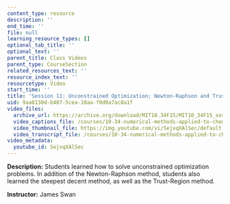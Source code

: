 ```yaml
---
content_type: resource
description: ''
end_time: ''
file: null
learning_resource_types: []
optional_tab_title: ''
optional_text: ''
parent_title: Class Videos
parent_type: CourseSection
related_resources_text: ''
resource_index_text: ''
resourcetype: Video
start_time: ''
title: 'Session 11: Unconstrained Optimization; Newton-Raphson and Trust Region Methods'
uid: 9aa8130d-b407-5cea-10aa-f0d0a7ac8a1f
video_files:
  archive_url: https://archive.org/download/MIT10.34F15/MIT10_34F15_ses11_300k.mp4
  video_captions_file: /courses/10-34-numerical-methods-applied-to-chemical-engineering-fall-2015/10a7b74a546a533fa2bce834298d2a63_SejxqXAlSec.vtt
  video_thumbnail_file: https://img.youtube.com/vi/SejxqXAlSec/default.jpg
  video_transcript_file: /courses/10-34-numerical-methods-applied-to-chemical-engineering-fall-2015/5731bc667e336d8e7ebd395855197291_SejxqXAlSec.pdf
video_metadata:
  youtube_id: SejxqXAlSec
---
```


**Description:** Students learned how to solve unconstrained optimization problems. In addition of the Newton-Raphson method, students also learned the steepest decent method, as well as the Trust-Region method.

**Instructor:** James Swan